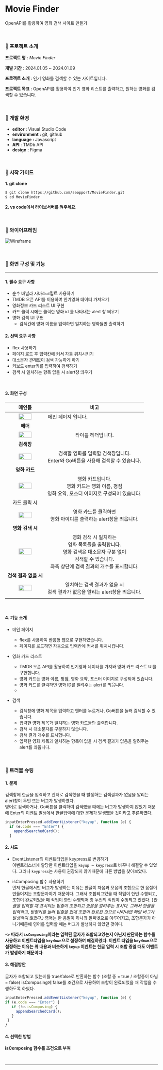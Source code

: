 # Movie Finder
OpenAPI를 활용하여 영화 검색 사이트 만들기

<br>



### 🔽 **프로젝트 소개**


**프로젝트 명** : *Movie Finder*

**개발 기간** : 2024.01.05 ~ 2024.01.09

**프로젝트 소개** : 인기 영화를 검색할 수 있는 사이트입니다.

**프로젝트 목표** : OpenAPI를 활용하여 인기 영화 리스트를 출력하고, 원하는 영화를 검색할 수 있습니다.

<br>

### 🔽  **개발 환경**

- **editor :** Visual Studio Code
- **environment :** git, github
- **language :** Javascript
- **API** : TMDb API
- **design** : Figma



<br>


### **🔽 시작 가이드**

**1. git clone**
```bash
$ git clone https://github.com/seopport/MovieFinder.git
$ cd MovieFinder
```
**2. vs code에서 라이브서버를 켜주세요.**

<br>

### **🔽 와이어프레임**
![Wireframe](https://github.com/seopport/MovieFinder/assets/103973797/3574a6a4-a4e0-429f-9864-bcd08bb5b5cf)


<br>

### 🔽 화면 구성 및 기능


------

#### 1. 필수 요구 사항

+ 순수 바닐라 자바스크립트 사용하기
+ TMDB 오픈 API를 이용하여 인기영화 데이터 가져오기
+ 영화정보 카드 리스트 UI 구현
+ 카드 클릭 시에는 클릭한 영화 id 를 나타내는 alert 창 띄우기
+ 영화 검색 UI 구현
  + 검색칸에 영화 이름을 입력하면 일치하는 영화들만 출력하기


#### 2. 선택 요구 사항

+ flex 사용하기
+ 페이지 로드 후 입력칸에 커서 자동 위치시키기
+ 대소문자 관계없이 검색 가능하게 하기
+ 키보드 enter키를 입력하여 검색하기
+ 검색 시 일치하는 항목 없을 시 alert창 띄우기


<br>

#### 3. 화면 구성

|                            메인틀                            |                           비고                             |
| :----------------------------------------------------------: | :----------------------------------------------------------: |
| <img src="https://github.com/seopport/MovieFinder/assets/103973797/905fd8a3-4c05-4d06-a3c1-c41822e92eea" style="width: 60%;" /> |                     메인 페이지 입니다.  &nbsp;&nbsp;&nbsp;&nbsp;&nbsp;&nbsp;&nbsp;&nbsp;&nbsp;&nbsp;&nbsp;&nbsp;&nbsp;&nbsp;&nbsp;&nbsp;&nbsp;&nbsp;&nbsp;&nbsp;&nbsp;&nbsp;&nbsp;&nbsp;&nbsp;&nbsp;&nbsp;&nbsp;&nbsp;&nbsp;&nbsp;&nbsp;&nbsp;&nbsp;&nbsp;&nbsp;&nbsp;&nbsp;&nbsp;&nbsp;                    |
|                             **헤더**                             |                                                              |
| <img src="https://github.com/seopport/MovieFinder/assets/103973797/7eccbdde-29af-47f0-8412-b30d75aea115" style="width: 60%;" /> |              타이틀 헤더입니다.              |
|                          **검색창**                          |                                                              |
|<img src="https://github.com/seopport/MovieFinder/assets/103973797/b2eaa8ed-b8e7-4c2f-a82c-41b24c0833c5" style="width: 60%;" />| 검색할 영화를 입력할 검색창입니다.<br />Enter와 Go버튼을 사용해 검색할 수 있습니다. |
|                        **영화 카드**                         |                                                              |
| <img src="https://github.com/seopport/MovieFinder/assets/103973797/a311ddd9-d360-41bd-8467-a2242cd28fe3" style="width: 60%;" /> | 영화 카드입니다.<br />영화 카드는 영화 이름, 평점<br />영화 요약, 포스터 이미지로 구성되어 있습니다. |
|                         카드 클릭 시                         |                                                              |
| <img src="https://github.com/seopport/MovieFinder/assets/103973797/09242e7c-d347-4620-84a7-97dc7e3e0b76" style="width: 60%;" /> | 영화 카드를 클릭하면<br />영화 아이디를 출력하는 alert창을 띄웁니다. |
|                       **영화 검색 시**                       |                                                              |
| <img src="https://github.com/seopport/MovieFinder/assets/103973797/972c716c-4809-4dce-88a2-979968b2e25e" style="width: 60%;" /> | 영화 검색 시 일치하는 <br />영화 목록들을 출력합니다.<br />영화 검색은 대소문자 구분 없이<br />검색할 수 있습니다.<br>좌측 상단에 검색 결과의 개수를 표시합니다. |
|                    **검색 결과 없을 시**                     |                                                              |
| <img src="https://github.com/seopport/MovieFinder/assets/103973797/68ba98d1-9c1a-489e-87c2-00ea2119fd7c" style="width: 60%;" /> | 일치하는 검색 결과가 없을 시<br />검색 결과가 없음을 알리는 alert창을 띄웁니다. |
|                                                              |                                                              |




<br>

#### 4. 기능 소개

+ 메인 페이지
  + flex를 사용하여 반응형 웹으로 구현하였습니다.
  + 페이지를 로드하면 자동으로 입력칸에 커서를 위치시킵니다.

+ 영화 카드 리스트
  + TMDB 오픈 API를 활용하여 인기영화 데이터를 가져와 영화 카드 리스트 UI를 구현합니다.
  + 영화 카드는 영화 이름, 평점, 영화 요약, 포스터 이미지로 구성되어 있습니다.
  + 영화 카드를 클릭하면 영화 ID를 알려주는 alert를 띄웁니다.
  + 
+ 검색
  + 검색창에 영화 제목을 입력하고 엔터를 누르거나, Go버튼을 눌러 검색할 수 있습니다.
  + 입력한 영화 제목과 일치하는 영화 카드들만 출력합니다.
  + 검색 시 대소문자를 구분하지 않습니다.
  + 검색 결과 개수를 표시합니다.
  + 입력한 영화 제목과 일치하는 항목이 없을 시 검색 결과가 없음을 알려주는 alert를 띄웁니다.


<br>

### 🚦 트러블 슈팅
                                                                                                                                                                                                                            
  #### **1. 문제**
  
  검색창에 한글을 입력하고 엔터로 검색했을 때 발생하는 검색결과가 없음을 알리는 alert창이 두번 뜨는 버그가 발생하였다.<br>
  영어로 검색하거나, Go버튼을 클릭하여 검색했을 때에는 버그가 발생하지 않았기 때문에 Enter의 이벤트 발생에서 한글입력에 대한 문제가 발생했을 것이라고 추론하였다.
  
  ```jsx
  inputEnterPressed.addEventListener("keyup", function (e) {
    if (e.code === "Enter") {
      appendSearchedCard();
    }
  ```

  
  #### **2. 시도**
  - EventListener의 이벤트타입을 keypress로 변경하기<br>
  이벤트리스너에 할당한 이벤트타입을 `keyup → keypress`로 바꾸니 해결할 수 있었다. 그러나  `keypress`는 사용이 권장되지 않기때문에 다른 방법을 찾아보았다.
  
  - isComposing 함수 사용하기<br>
  먼저 한글에서만 버그가 발생하는 이유는 한글이 자음과 모음의 조합으로 한 음절이 만들어지는 조합문자이기 때문이다. 그래서 조합되고있을 때 작업이 한번 수행되고, 조합이 완료되었을 때 작업이 한번 수행되어 총 두번의 작업이 수행되고 있었다. (*한글을 입력할 때 표시되는 밑줄이 조합되고 있음을 알려주는 표시다. 그래서 한글을 입력하고, 방향키를 눌러 밑줄을 없애 조합이 완료된 것으로 나타내면 해당 버그가 발생하지 않았다.)*
  영어는 한 음절이 하나의 알파벳으로 이루어지고, 조합문자가 아니기때문에 영어를 입력할 때는 버그가 발생하지 않았던 것이다.
  
  **-> 따라서 `isComposing`이라는 입력된 글자가 조합되고있는지 아닌지 판단하는 함수를 사용하고 이벤트타입을 `keydown`으로 설정하여 해결하였다.
  이벤트 타입을 `keydown`으로 설정하는 이유는 위 내용과 비슷하게 `keyup` 이벤트는 한글 입력 시 조합 중일 때도 이벤트가 발생하기 때문이다.**


  
  #### **3. 해결방안**
  
  글자가 조합되고 있는지를 true/false로 반환하는 함수
  (조합 중 = true / 조합중이 아님 = false)
  isComposing에 false를 조건으로 사용하여 조합이 완료되었을 때 작업을 수행하도록 하였다.

   ```jsx
inputEnterPressed.addEventListener("keyup", function (e) {
   if (e.code === "Enter") {
      if (!e.isComposing) {
        appendSearchedCard();
      }
    }
}
  ```


  #### **4. 선택한 방법**
  
  **isComposing 함수를 조건으로 부여**

<br>

***
